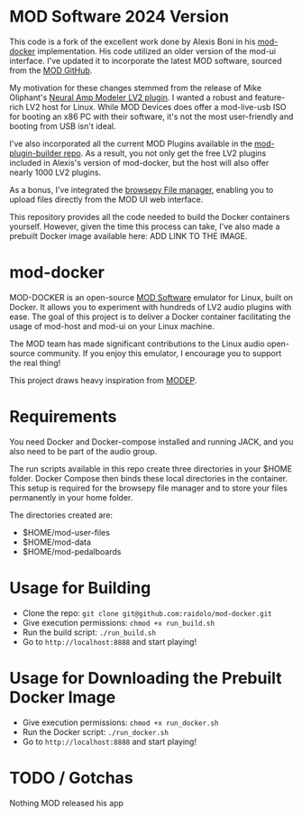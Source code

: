 # MOD Software 2024 Version

This code is a fork of the excellent work done by Alexis Boni in his [mod-docker](https://github.com/ajboni/mod-docker) implementation. His code utilized an older version of the mod-ui interface. I've updated it to incorporate the latest MOD software, sourced from the [MOD GitHub](https://github.com/moddevices).

My motivation for these changes stemmed from the release of Mike Oliphant's [Neural Amp Modeler LV2 plugin](https://github.com/mikeoliphant/neural-amp-modeler-lv2). I wanted a robust and feature-rich LV2 host for Linux. While MOD Devices does offer a mod-live-usb ISO for booting an x86 PC with their software, it's not the most user-friendly and booting from USB isn't ideal.

I've also incorporated all the current MOD Plugins available in the [mod-plugin-builder repo](https://github.com/moddevices/mod-plugin-builder). As a result, you not only get the free LV2 plugins included in Alexis's version of mod-docker, but the host will also offer nearly 1000 LV2 plugins.

As a bonus, I've integrated the [browsepy File manager](https://github.com/moddevices/browsepy), enabling you to upload files directly from the MOD UI web interface. 

This repository provides all the code needed to build the Docker containers yourself. However, given the time this process can take, I've also made a prebuilt Docker image available here: ADD LINK TO THE IMAGE.

# mod-docker

MOD-DOCKER is an open-source [MOD Software](https://www.moddevices.com/) emulator for Linux, built on Docker. It allows you to experiment with hundreds of LV2 audio plugins with ease. The goal of this project is to deliver a Docker container facilitating the usage of mod-host and mod-ui on your Linux machine.

The MOD team has made significant contributions to the Linux audio open-source community. If you enjoy this emulator, I encourage you to support the real thing!

This project draws heavy inspiration from [MODEP](https://github.com/BlokasLabs/modep).

# Requirements

You need Docker and Docker-compose installed and running JACK, and you also need to be part of the audio group.

The run scripts available in this repo create three directories in your $HOME folder. Docker Compose then binds these local directories in the container. This setup is required for the browsepy file manager and to store your files permanently in your home folder.

The directories created are:
- $HOME/mod-user-files
- $HOME/mod-data
- $HOME/mod-pedalboards

# Usage for Building

- Clone the repo: `git clone git@github.com:raidolo/mod-docker.git`
- Give execution permissions: `chmod +x run_build.sh`
- Run the build script: `./run_build.sh`
- Go to `http://localhost:8888` and start playing!

# Usage for Downloading the Prebuilt Docker Image

- Give execution permissions: `chmod +x run_docker.sh`
- Run the Docker script: `./run_docker.sh`
- Go to `http://localhost:8888` and start playing!

# TODO / Gotchas
Nothing 
MOD released his app
